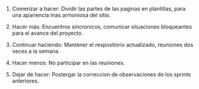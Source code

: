
1. Comenzar a hacer: Dividir las partes de las paginas en plantillas, para una apariencia mas armoniosa del sitio.

2. Hacer más: Encuentros sincronicos, comunicar situaciones bloqueantes para el avance del proyecto.

3. Continuar haciendo: Mantener el respositorio actualizado, reuniones dos veces a la semana.

4. Hacer menos: No participar en las reuniones.

5. Dejar de hacer: Postergar la correccion de observaciones de los sprints anteriores.